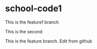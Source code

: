 # school-code1


This is the feature1 branch

This is the second

This is the feature branch.
Edit from github

